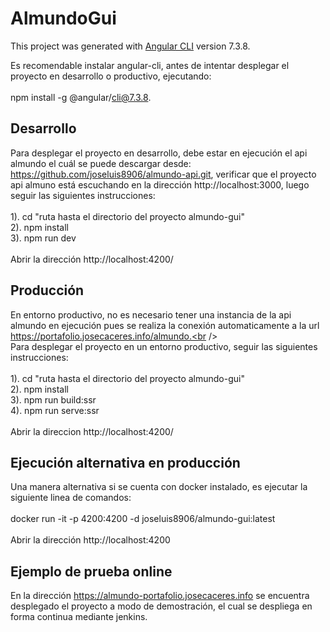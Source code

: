 # AlmundoGui

This project was generated with [Angular CLI](https://github.com/angular/angular-cli) version 7.3.8.

Es recomendable instalar angular-cli, antes de intentar desplegar el proyecto en desarrollo o productivo, ejecutando:<br />
<br />
npm install -g @angular/cli@7.3.8.

## Desarrollo

Para desplegar el proyecto en desarrollo, debe estar en ejecución el api almundo el cuál se puede descargar desde: https://github.com/joseluis8906/almundo-api.git, verificar que el proyecto api almuno está escuchando en la dirección http://localhost:3000, luego seguir las siguientes instrucciones: <br />
<br />
1). cd "ruta hasta el directorio del proyecto almundo-gui" <br />
2). npm install <br />
3). npm run dev <br />
<br />
Abrir la dirección http://localhost:4200/


## Producción

En entorno productivo, no es necesario tener una instancia de la api almundo en ejecución pues se realiza la conexión automaticamente a la url https://portafolio.josecaceres.info/almundo.<br />
<br />
Para desplegar el proyecto en un entorno productivo, seguir las siguientes instrucciones:<br />
<br />
1). cd "ruta hasta el directorio del proyecto almundo-gui"<br />
2). npm install<br />
3). npm run build:ssr<br />
4). npm run serve:ssr<br />
<br />
Abrir la direccion http://localhost:4200/<br />


## Ejecución alternativa en producción

Una manera alternativa si se cuenta con docker instalado, es ejecutar la siguiente linea de comandos:<br />
<br />
docker run -it -p 4200:4200 -d joseluis8906/almundo-gui:latest<br />
<br />
Abrir la dirección http://localhost:4200


## Ejemplo de prueba online

En la dirección https://almundo-portafolio.josecaceres.info se encuentra desplegado el proyecto a modo de demostración, el cual se despliega en forma continua mediante jenkins.
